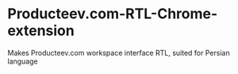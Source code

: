 Producteev.com-RTL-Chrome-extension
===================================

Makes Producteev.com workspace interface RTL, suited for Persian language
